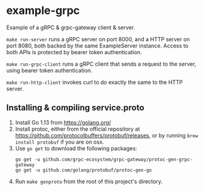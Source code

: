 # example-grpc

Example of a gRPC & grpc-gateway client & server.

`make run-server` runs a gRPC server on port 8000, and a HTTP server on port 8080, both backed by the same ExampleServer instance. Access to both APIs is protected by bearer token authentication.

`make run-grpc-client` runs a gRPC client that sends a request to the server, using bearer token authentication.

`make run-http-client` invokes curl to do exactly the same to the HTTP server.

## Installing & compiling service.proto

1. Install Go 1.13 from https://golang.org/
2. Install protoc, either from the official repository at https://github.com/protocolbuffers/protobuf/releases,
or by running `brew install protobuf` if you are on osx.
3. Use `go get` to download the following packages:
    ```
   go get -u github.com/grpc-ecosystem/grpc-gateway/protoc-gen-grpc-gateway
   go get -u github.com/golang/protobuf/protoc-gen-go
   ```
4. Run `make genproto` from the root of this project's directory.
